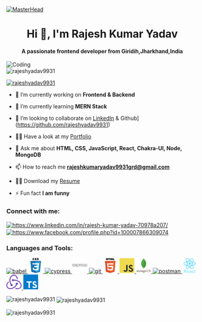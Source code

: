 [![MasterHead](https://graffersid.com/wp-content/uploads/2022/09/MERN-Stack-1.jpg)](https://rajeshyadav9931.github.io)

<h1 align="center">Hi 👋, I'm Rajesh Kumar Yadav</h1>

<h4 align="center">A passionate frontend developer from Giridih,Jharkhand,India</h4>

<img align="right" alt="Coding" width="1050" src="https://camo.githubusercontent.com/34e2391334d75246d9c86c0a470a4b5606ab4dc84fb803930bc89635b4fce9c9/68747470733a2f2f7777772e6c616d626461746573742e636f6d2f7265736f75726365732f696d616765732f6e65777332342e676966">

<p align="left"> <img src="https://komarev.com/ghpvc/?username=rajeshyadav9931&label=Profile%20views&color=0e75b6&style=flat" alt="rajeshyadav9931" /> </p>

<p align="left"> <a href="https://github.com/ryo-ma/github-profile-trophy"><img src="https://github-profile-trophy.vercel.app/?username=rajeshyadav9931" alt="rajeshyadav9931" /></a> </p>

- 🔭 I’m currently working on **Frontend & Backend**

- 🌱 I’m currently learning **MERN Stack**

- 👯 I’m looking to collaborate on [LinkedIn](https://www.linkedin.com/in/rajesh-kumar-yadav-70978a207/) & Github](https://github.com/rajeshyadav9931)

- 👨‍💻 Have a look at my [Portfolio](rajeshyadav9931.github.io)

- 💬 Ask me about **HTML, CSS, JavaScript, React, Chakra-UI, Node, MongoDB**

- 📫 How to reach me **rajeshkumaryadav9931grd@gmail.com**

- 📄📄 Download my [Resume](https://drive.google.com/file/d/1VFVycg898HdU6Ee3h5CsFWS0VUrZlwIG/view?usp=sharing)

- ⚡ Fun fact **I am funny**

<h3 align="left">Connect with me:</h3>
<p align="left">
<a href="https://linkedin.com/in/https://www.linkedin.com/in/rajesh-kumar-yadav-70978a207/" target="blank"><img align="center" src="https://raw.githubusercontent.com/rahuldkjain/github-profile-readme-generator/master/src/images/icons/Social/linked-in-alt.svg" alt="https://www.linkedin.com/in/rajesh-kumar-yadav-70978a207/" height="30" width="40" /></a>
<a href="https://fb.com/https://www.facebook.com/profile.php?id=100007866309074" target="blank"><img align="center" src="https://raw.githubusercontent.com/rahuldkjain/github-profile-readme-generator/master/src/images/icons/Social/facebook.svg" alt="https://www.facebook.com/profile.php?id=100007866309074" height="30" width="40" /></a>
</p>

<h3 align="left">Languages and Tools:</h3>
<p align="left"> <a href="https://babeljs.io/" target="_blank" rel="noreferrer"> <img src="https://www.vectorlogo.zone/logos/babeljs/babeljs-icon.svg" alt="babel" width="40" height="40"/> </a> <a href="https://www.w3schools.com/css/" target="_blank" rel="noreferrer"> <img src="https://raw.githubusercontent.com/devicons/devicon/master/icons/css3/css3-original-wordmark.svg" alt="css3" width="40" height="40"/> </a> <a href="https://www.cypress.io" target="_blank" rel="noreferrer"> <img src="https://raw.githubusercontent.com/simple-icons/simple-icons/6e46ec1fc23b60c8fd0d2f2ff46db82e16dbd75f/icons/cypress.svg" alt="cypress" width="40" height="40"/> </a> <a href="https://expressjs.com" target="_blank" rel="noreferrer"> <img src="https://raw.githubusercontent.com/devicons/devicon/master/icons/express/express-original-wordmark.svg" alt="express" width="40" height="40"/> </a> <a href="https://git-scm.com/" target="_blank" rel="noreferrer"> <img src="https://www.vectorlogo.zone/logos/git-scm/git-scm-icon.svg" alt="git" width="40" height="40"/> </a> <a href="https://www.w3.org/html/" target="_blank" rel="noreferrer"> <img src="https://raw.githubusercontent.com/devicons/devicon/master/icons/html5/html5-original-wordmark.svg" alt="html5" width="40" height="40"/> </a> <a href="https://developer.mozilla.org/en-US/docs/Web/JavaScript" target="_blank" rel="noreferrer"> <img src="https://raw.githubusercontent.com/devicons/devicon/master/icons/javascript/javascript-original.svg" alt="javascript" width="40" height="40"/> </a> <a href="https://www.mongodb.com/" target="_blank" rel="noreferrer"> <img src="https://raw.githubusercontent.com/devicons/devicon/master/icons/mongodb/mongodb-original-wordmark.svg" alt="mongodb" width="40" height="40"/> </a> <a href="https://postman.com" target="_blank" rel="noreferrer"> <img src="https://www.vectorlogo.zone/logos/getpostman/getpostman-icon.svg" alt="postman" width="40" height="40"/> </a> <a href="https://reactjs.org/" target="_blank" rel="noreferrer"> <img src="https://raw.githubusercontent.com/devicons/devicon/master/icons/react/react-original-wordmark.svg" alt="react" width="40" height="40"/> </a> <a href="https://redux.js.org" target="_blank" rel="noreferrer"> <img src="https://raw.githubusercontent.com/devicons/devicon/master/icons/redux/redux-original.svg" alt="redux" width="40" height="40"/> </a> <a href="https://www.typescriptlang.org/" target="_blank" rel="noreferrer"> <img src="https://raw.githubusercontent.com/devicons/devicon/master/icons/typescript/typescript-original.svg" alt="typescript" width="40" height="40"/> </a> </p>

<p><img align="left" src="https://github-readme-stats.vercel.app/api/top-langs?username=rajeshyadav9931&show_icons=true&locale=en&layout=compact" alt="rajeshyadav9931" /></p>

<p>&nbsp;<img align="center" src="https://github-readme-stats.vercel.app/api?username=rajeshyadav9931&show_icons=true&locale=en" alt="rajeshyadav9931" /></p>

<p><img align="center" src="https://github-readme-streak-stats.herokuapp.com/?user=rajeshyadav9931&" alt="rajeshyadav9931" /></p>
